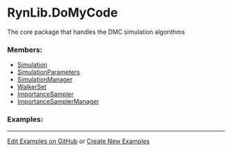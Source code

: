 # <a id="RynLib.DoMyCode">RynLib.DoMyCode</a>
    
The core package that handles the DMC simulation algorithms

### Members:

  - [Simulation](DoMyCode/Simulation/Simulation.md)
  - [SimulationParameters](DoMyCode/Simulation/SimulationParameters.md)
  - [SimulationManager](DoMyCode/SimulationManager/SimulationManager.md)
  - [WalkerSet](DoMyCode/WalkerSet/WalkerSet.md)
  - [ImportanceSampler](DoMyCode/ImportanceSampler/ImportanceSampler.md)
  - [ImportanceSamplerManager](DoMyCode/ImportanceSamplerManager/ImportanceSamplerManager.md)

### Examples:



___

[Edit Examples on GitHub](https://github.com/McCoyGroup/References/edit/gh-pages/Documentation/examples/RynLib/DoMyCode.md) or 
[Create New Examples](https://github.com/McCoyGroup/References/new/gh-pages/?filename=Documentation/examples/RynLib/DoMyCode.md)
